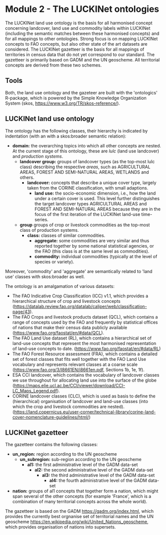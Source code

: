 # Module 2 - The LUCKINet ontologies

The LUCKINet land use ontology is the basis for all harmonised concept concerning landcover, land use and commodity labels within LUCKINet (including the semantic matches between these harmonised concepts) and for all mappings to other ontologies. Strong focus is on mapping LUCKINet concepts to FAO concepts, but also other state of the art datasets are considered. The LUCKINet gazetteer is the basis for all mappings of territories in census data that do not yet correspond to our standard. The gazetteer is primarily based on GADM and the UN geoscheme. All territorial concepts are derived from these two schemes.

## Tools

Both, the land use ontology and the gazeteer are built with the 'ontologics' R-package, which is powered by the Simple Knowledge Organization System (skos, <https://www.w3.org/TR/skos-reference/>).

## LUCKINet land use ontology

The ontology has the following classes, their hierarchy is indicated by indentation (with an with a skos:broader semantic relation):

  -   **domain:** the overarching topics into which all other concepts are nested. At the current stage of this ontology, these are *lulc* (land use landcover) and *production systems*.
      -   **landcover group:** groups of landcover types (as the top-most lulc class) describing the respective *areas*, such as AGRICULTURAL AREAS, FOREST AND SEMI-NATURAL AREAS, WETLANDS and others.
          -   **landcover:** concepts that describe a unique cover type, largely taken from the CORINE classification, with small adaptions.
              -   **land use:** the socio-economic dimension, i.e., how the land under a certain cover is used. This level further distinguishes the target landcover types AGRICULTURAL AREAS and FOREST AND SEMI-NATURAL AREAS because they are in the focus of the first iteration of the LUCKINet land-use time-series.
      -   **group** groups of crop or livestock commodities as the top-most class of production systems.
          -   **class:** classes of similar commodities.
              -   **aggregate:** some commodities are very similar and thus reported together by some national statistical agencies, or the FAO (this class is at the same level as commodities).
              -   **commodity:** individual commodities (typically at the level of species or variety).

Moreover, 'commodity' and 'aggregate' are semantically related to 'land use' classes with skos:broader as well.

The ontology is an amalgamation of various datasets:

-   The FAO Indicative Crop Classification (ICC) v1.1, which provides a hierarchical structure of crop and livestock concepts (<https://datalab.review.fao.org/datalab/caliper/web/classification-page/43>).
-   The FAO Crops and livestock products dataset (QCL), which contains a range of concepts used by the FAO and frequently by statistical offices of nations that make their census data publicly available (<https://www.fao.org/faostat/en/#data/QCL>).
-   The FAO Land Use dataset (RL), which contains a hierarchical set of land-use concepts that represent the most harmonised representation of land-use concepts to date. (<https://www.fao.org/faostat/en/#data/RL>)
-   The FAO Forest Resource assessment (FRA), which contains a detailed set of forest classes that fits well together with the FAO Land Use vocabulary and represents relevant classes at a coarse scale (<https://www.fao.org/3/I8661EN/i8661en.pdf>, Sections 1b, 1e, 1f).
-   ESA CCI landcover, which contains the vocabulary of landcover classes we use throughout for allocating land use into the surface of the globe (<https://maps.elie.ucl.ac.be/CCI/viewer/download/CCI-LC_Maps_Legend.pdf>).
-   CORINE landcover classes (CLC), which is used as basis to define the (hierarchical) organisation of landcover and land-use classes (into which the crop and livestock commodities are nested). (<https://land.copernicus.eu/user-corner/technical-library/corine-land-cover-nomenclature-guidelines/html/>)

## LUCKINet gazetteer

The gazetteer contains the following classes:

-   **un_region:** region according to the UN geoscheme
    -   **un_subregion:** sub-region according to the UN geoscheme
        -   **al1:** the first administrative level of the GADM data-set
            -   **al2:** the second administrative level of the GADM data-set
                -   **al3:** the third administrative level of the GADM data-set
                    -   **al4:** the fourth administrative level of the GADM data-set
-   **nation:** groups of al1 concepts that together form a nation, which might span several of the other concepts (for example 'France', which is a combination of many territorial concepts across the whole world).

The gazetteer is based on the GADM <https://gadm.org/index.html>, which provides the currently best orgnanise set of territorial names and the UN geoscheme <https://en.wikipedia.org/wiki/United_Nations_geoscheme>, which provides organisation of nations into supersets.

